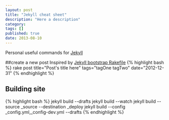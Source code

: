 ```yaml
---
layout: post
title: "Jekyll cheat sheet"
description: "Here a description"
category:
tags: []
published: true
date: 2013-08-10
---
```


Personal useful commands for [Jekyll][Jekyll]

##create a new post
Inspired by [Jekyll bootstrap Rakefile][Jekyll bootstrap rakefile]
{% highlight bash %}
rake post title="Post's title here" tags="tagOne tagTwo" date="2012-12-31"
{% endhighlight %}

## Building site
{% highlight bash %}
jekyll build --drafts
jekyll build --watch
jekyll build --source _source --destination _deploy
jekyll build --config _config.yml,_config-dev.yml --drafts
{% endhighlight %}

[Jekyll]:    https://jekyllrb.com
[Jekyll bootstrap]: https://jekyllbootstrap.com/
[Jekyll bootstrap rakefile]: https://github.com/plusjade/jekyll-bootstrap/blob/master/Rakefile
